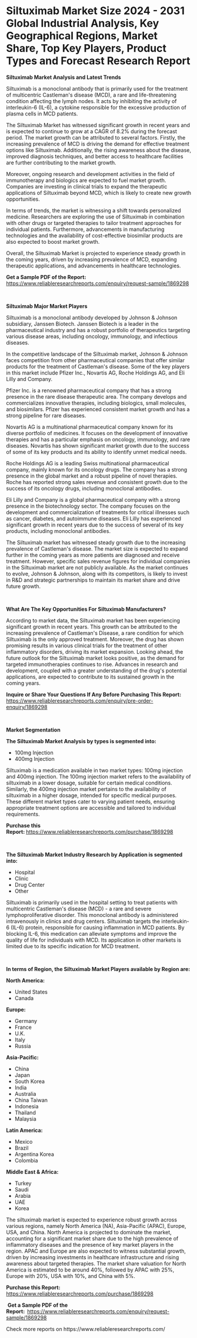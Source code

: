 <p><h1>Siltuximab Market Size 2024 - 2031 Global Industrial Analysis, Key Geographical Regions, Market Share, Top Key Players, Product Types and Forecast Research Report</h1></p><p><strong>Siltuximab Market Analysis and Latest Trends</strong></p>
<p><p>Siltuximab is a monoclonal antibody that is primarily used for the treatment of multicentric Castleman's disease (MCD), a rare and life-threatening condition affecting the lymph nodes. It acts by inhibiting the activity of interleukin-6 (IL-6), a cytokine responsible for the excessive production of plasma cells in MCD patients.</p><p>The Siltuximab Market has witnessed significant growth in recent years and is expected to continue to grow at a CAGR of 8.2% during the forecast period. The market growth can be attributed to several factors. Firstly, the increasing prevalence of MCD is driving the demand for effective treatment options like Siltuximab. Additionally, the rising awareness about the disease, improved diagnosis techniques, and better access to healthcare facilities are further contributing to the market growth.</p><p>Moreover, ongoing research and development activities in the field of immunotherapy and biologics are expected to fuel market growth. Companies are investing in clinical trials to expand the therapeutic applications of Siltuximab beyond MCD, which is likely to create new growth opportunities.</p><p>In terms of trends, the market is witnessing a shift towards personalized medicine. Researchers are exploring the use of Siltuximab in combination with other drugs or targeted therapies to tailor treatment approaches for individual patients. Furthermore, advancements in manufacturing technologies and the availability of cost-effective biosimilar products are also expected to boost market growth.</p><p>Overall, the Siltuximab Market is projected to experience steady growth in the coming years, driven by increasing prevalence of MCD, expanding therapeutic applications, and advancements in healthcare technologies.</p></p>
<p><strong>Get a Sample PDF of the Report:&nbsp;</strong> <a href="https://www.reliableresearchreports.com/enquiry/request-sample/1869298">https://www.reliableresearchreports.com/enquiry/request-sample/1869298</a></p>
<p>&nbsp;</p>
<p><strong>Siltuximab Major Market Players</strong></p>
<p><p>Siltuximab is a monoclonal antibody developed by Johnson & Johnson subsidiary, Janssen Biotech. Janssen Biotech is a leader in the pharmaceutical industry and has a robust portfolio of therapeutics targeting various disease areas, including oncology, immunology, and infectious diseases.</p><p>In the competitive landscape of the Siltuximab market, Johnson & Johnson faces competition from other pharmaceutical companies that offer similar products for the treatment of Castleman's disease. Some of the key players in this market include Pfizer Inc., Novartis AG, Roche Holdings AG, and Eli Lilly and Company.</p><p>Pfizer Inc. is a renowned pharmaceutical company that has a strong presence in the rare disease therapeutic area. The company develops and commercializes innovative therapies, including biologics, small molecules, and biosimilars. Pfizer has experienced consistent market growth and has a strong pipeline for rare diseases.</p><p>Novartis AG is a multinational pharmaceutical company known for its diverse portfolio of medicines. It focuses on the development of innovative therapies and has a particular emphasis on oncology, immunology, and rare diseases. Novartis has shown significant market growth due to the success of some of its key products and its ability to identify unmet medical needs.</p><p>Roche Holdings AG is a leading Swiss multinational pharmaceutical company, mainly known for its oncology drugs. The company has a strong presence in the global market and a robust pipeline of novel therapies. Roche has reported strong sales revenue and consistent growth due to the success of its oncology drugs, including monoclonal antibodies.</p><p>Eli Lilly and Company is a global pharmaceutical company with a strong presence in the biotechnology sector. The company focuses on the development and commercialization of treatments for critical illnesses such as cancer, diabetes, and autoimmune diseases. Eli Lilly has experienced significant growth in recent years due to the success of several of its key products, including monoclonal antibodies.</p><p>The Siltuximab market has witnessed steady growth due to the increasing prevalence of Castleman's disease. The market size is expected to expand further in the coming years as more patients are diagnosed and receive treatment. However, specific sales revenue figures for individual companies in the Siltuximab market are not publicly available. As the market continues to evolve, Johnson & Johnson, along with its competitors, is likely to invest in R&D and strategic partnerships to maintain its market share and drive future growth.</p></p>
<p>&nbsp;</p>
<p><strong>What Are The Key Opportunities For Siltuximab Manufacturers?</strong></p>
<p><p>According to market data, the Siltuximab market has been experiencing significant growth in recent years. This growth can be attributed to the increasing prevalence of Castleman's Disease, a rare condition for which Siltuximab is the only approved treatment. Moreover, the drug has shown promising results in various clinical trials for the treatment of other inflammatory disorders, driving its market expansion. Looking ahead, the future outlook for the Siltuximab market looks positive, as the demand for targeted immunotherapies continues to rise. Advances in research and development, coupled with a greater understanding of the drug's potential applications, are expected to contribute to its sustained growth in the coming years.</p></p>
<p><strong>Inquire or Share Your Questions If Any Before Purchasing This Report:</strong> <a href="https://www.reliableresearchreports.com/enquiry/pre-order-enquiry/1869298">https://www.reliableresearchreports.com/enquiry/pre-order-enquiry/1869298</a></p>
<p>&nbsp;</p>
<p><strong>Market Segmentation</strong></p>
<p><strong>The Siltuximab Market Analysis by types is segmented into:</strong></p>
<p><ul><li>100mg Injection</li><li>400mg Injection</li></ul></p>
<p><p>Siltuximab is a medication available in two market types: 100mg injection and 400mg injection. The 100mg injection market refers to the availability of siltuximab in a lower dosage, suitable for certain medical conditions. Similarly, the 400mg injection market pertains to the availability of siltuximab in a higher dosage, intended for specific medical purposes. These different market types cater to varying patient needs, ensuring appropriate treatment options are accessible and tailored to individual requirements.</p></p>
<p><strong>Purchase this Report:&nbsp;</strong><a href="https://www.reliableresearchreports.com/purchase/1869298">https://www.reliableresearchreports.com/purchase/1869298</a></p>
<p>&nbsp;</p>
<p><strong>The Siltuximab Market Industry Research by Application is segmented into:</strong></p>
<p><ul><li>Hospital</li><li>Clinic</li><li>Drug Center</li><li>Other</li></ul></p>
<p><p>Siltuximab is primarily used in the hospital setting to treat patients with multicentric Castleman's disease (MCD) - a rare and severe lymphoproliferative disorder. This monoclonal antibody is administered intravenously in clinics and drug centers. Siltuximab targets the interleukin-6 (IL-6) protein, responsible for causing inflammation in MCD patients. By blocking IL-6, this medication can alleviate symptoms and improve the quality of life for individuals with MCD. Its application in other markets is limited due to its specific indication for MCD treatment.</p></p>
<p>&nbsp;</p>
<p><strong>In terms of Region, the Siltuximab Market Players available by Region are:</strong></p>
<p>
    <p> <strong> North America: </strong>
        <ul>
            <li>United States</li>
            <li>Canada</li>
        </ul>
        </p> 
    <p> <strong> Europe: </strong>
        <ul>
            <li>Germany</li>
            <li>France</li>
            <li>U.K.</li>
            <li>Italy</li>
            <li>Russia</li>
        </ul>
        </p> 
    <p> <strong> Asia-Pacific: </strong>
        <ul>
            <li>China</li>
            <li>Japan</li>
            <li>South Korea</li>
            <li>India</li>
            <li>Australia</li>
            <li>China Taiwan</li>
            <li>Indonesia</li>
            <li>Thailand</li>
            <li>Malaysia</li>
        </ul>
        </p> 
    <p> <strong> Latin America: </strong>
        <ul>
            <li>Mexico</li>
            <li>Brazil</li>
            <li>Argentina Korea</li>
            <li>Colombia</li>
        </ul>
        </p> 
    <p> <strong> Middle East & Africa: </strong>
        <ul>
            <li>Turkey</li>
            <li>Saudi</li>
            <li>Arabia</li>
            <li>UAE</li>
            <li>Korea</li>
        </ul>
    </p>
    </p>
<p><p>The siltuximab market is expected to experience robust growth across various regions, namely North America (NA), Asia-Pacific (APAC), Europe, USA, and China. North America is projected to dominate the market, accounting for a significant market share due to the high prevalence of inflammatory diseases and the presence of key market players in the region. APAC and Europe are also expected to witness substantial growth, driven by increasing investments in healthcare infrastructure and rising awareness about targeted therapies. The market share valuation for North America is estimated to be around 40%, followed by APAC with 25%, Europe with 20%, USA with 10%, and China with 5%.</p></p>
<p><strong>Purchase this Report: </strong><a href="https://www.reliableresearchreports.com/purchase/1869298">https://www.reliableresearchreports.com/purchase/1869298</a></p>
<p>&nbsp;<strong>Get a Sample PDF of the Report:&nbsp;&nbsp;</strong><a href="https://www.reliableresearchreports.com/enquiry/request-sample/1869298">https://www.reliableresearchreports.com/enquiry/request-sample/1869298</a></p>
<p><strong></strong></p>
<p>Check more reports on https://www.reliableresearchreports.com/</p>